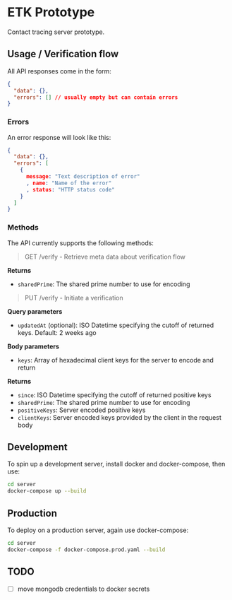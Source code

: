 # ETK Prototype

Contact tracing server prototype.

## Usage / Verification flow

All API responses come in the form:

```json
{
  "data": {},
  "errors": [] // usually empty but can contain errors
}
```

### Errors

An error response will look like this:

```json
{
  "data": {},
  "errors": [
    {
      message: "Text description of error"
      , name: "Name of the error"
      , status: "HTTP status code"
    }
  ]
}
```

### Methods

The API currently supports the following methods:

> GET /verify - Retrieve meta data about verification flow

**Returns**

- `sharedPrime`: The shared prime number to use for encoding

> PUT /verify - Initiate a verification

**Query parameters**

- `updatedAt` (optional): ISO Datetime specifying the cutoff of returned keys. Default: 2 weeks ago

**Body parameters**

- `keys`: Array of hexadecimal client keys for the server to encode and return

**Returns**

- `since`: ISO Datetime specifying the cutoff of returned positive keys
- `sharedPrime`: The shared prime number to use for encoding
- `positiveKeys`: Server encoded positive keys
- `clientKeys`: Server encoded keys provided by the client in the request body

## Development

To spin up a development server, install docker and docker-compose, then use:

```sh
cd server
docker-compose up --build
```

## Production

To deploy on a production server, again use docker-compose:

```sh
cd server
docker-compose -f docker-compose.prod.yaml --build
```

## TODO

- [ ] move mongodb credentials to docker secrets
